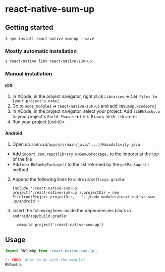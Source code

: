 
# react-native-sum-up

## Getting started

`$ npm install react-native-sum-up --save`

### Mostly automatic installation

`$ react-native link react-native-sum-up`

### Manual installation


#### iOS

1. In XCode, in the project navigator, right click `Libraries` ➜ `Add Files to [your project's name]`
2. Go to `node_modules` ➜ `react-native-sum-up` and add `RNSumUp.xcodeproj`
3. In XCode, in the project navigator, select your project. Add `libRNSumUp.a` to your project's `Build Phases` ➜ `Link Binary With Libraries`
4. Run your project (`Cmd+R`)<

#### Android

1. Open up `android/app/src/main/java/[...]/MainActivity.java`
  - Add `import com.reactlibrary.RNSumUpPackage;` to the imports at the top of the file
  - Add `new RNSumUpPackage()` to the list returned by the `getPackages()` method
2. Append the following lines to `android/settings.gradle`:
  	```
  	include ':react-native-sum-up'
  	project(':react-native-sum-up').projectDir = new File(rootProject.projectDir, 	'../node_modules/react-native-sum-up/android')
  	```
3. Insert the following lines inside the dependencies block in `android/app/build.gradle`:
  	```
      compile project(':react-native-sum-up')
  	```
## Usage
```javascript
import RNSumUp from 'react-native-sum-up';

// TODO: What to do with the module?
RNSumUp;
```
  
